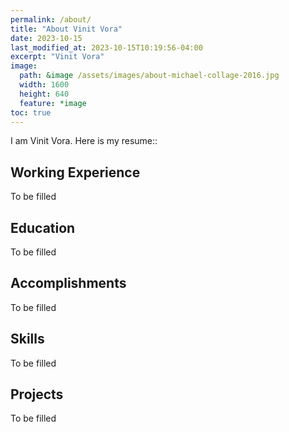 ```yaml
---
permalink: /about/
title: "About Vinit Vora"
date: 2023-10-15
last_modified_at: 2023-10-15T10:19:56-04:00
excerpt: "Vinit Vora"
image:
  path: &image /assets/images/about-michael-collage-2016.jpg
  width: 1600
  height: 640
  feature: *image
toc: true
---
```


I am Vinit Vora. Here is my resume::

## Working Experience

To be filled

## Education

To be filled

## Accomplishments

To be filled

## Skills

To be filled

## Projects

To be filled